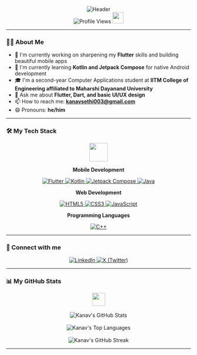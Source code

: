<div align="center">
  <img src="https://capsule-render.vercel.app/api?type=waving&color=gradient&customColorList=6,11,20&height=200&section=header&text=Hi%20there,%20I'm%20Kanav%20Sethi&fontSize=40&fontColor=ffffff&animation=fadeIn&fontAlignY=32&desc=A%20passionate%20App%20Developer%20from%20India%20🇮🇳&descAlignY=51&descAlign=50" alt="Header"/>
</div>

<div align="center">
  <img src="https://komarev.com/ghpvc/?username=iam-kanav&label=Profile%20Views&color=0e75b6&style=flat" alt="Profile Views" />
  <img src="https://media.giphy.com/media/WUlplcMpOCEmTGBtBW/giphy.gif" width="30">
</div>

---

### 👨‍💻 About Me

- 🔭 I'm currently working on sharpening my **Flutter** skills and building beautiful mobile apps
- 🌱 I'm currently learning **Kotlin and Jetpack Compose** for native Android development
- 🎓 I'm a second-year Computer Applications student at **IITM College of Engineering affiliated to Maharshi Dayanand University**
- 💬 Ask me about **Flutter, Dart, and basic UI/UX design**
- 📫 How to reach me: **[kanavsethi003@gmail.com](mailto:kanavsethi003@gmail.com)** 
- 😄 Pronouns: **he/him**

---

### 🛠️ My Tech Stack

<div align="center">
  <img src="https://media2.giphy.com/media/QssGEmpkyEOhBCb7e1/giphy.gif?cid=ecf05e47a0n3gi1bfqntqmob8g9aid1oyj2wr3ds3mg700bl&rid=giphy.gif" width="50">
</div>

<div align="center">

**Mobile Development**
<p>
  <a href="https://flutter.dev" target="_blank" rel="noreferrer">
    <img src="https://img.shields.io/badge/Flutter-02569B?style=for-the-badge&logo=flutter&logoColor=white" alt="Flutter"/>
  </a>
  <a href="https://kotlinlang.org" target="_blank" rel="noreferrer">
    <img src="https://img.shields.io/badge/Kotlin-7F52FF?style=for-the-badge&logo=kotlin&logoColor=white" alt="Kotlin"/>
  </a>
  <a href="https://developer.android.com/jetpack/compose" target="_blank" rel="noreferrer">
    <img src="https://img.shields.io/badge/Jetpack%20Compose-4285F4?style=for-the-badge&logo=jetpackcompose&logoColor=white" alt="Jetpack Compose"/>
  </a>
  <a href="https://www.java.com" target="_blank" rel="noreferrer">
    <img src="https://img.shields.io/badge/Java-ED8B00?style=for-the-badge&logo=openjdk&logoColor=white" alt="Java"/>
  </a>
</p>

**Web Development**
<p>
  <a href="https://www.w3.org/html/" target="_blank" rel="noreferrer">
    <img src="https://img.shields.io/badge/HTML5-E34F26?style=for-the-badge&logo=html5&logoColor=white" alt="HTML5"/>
  </a>
  <a href="https://www.w3schools.com/css/" target="_blank" rel="noreferrer">
    <img src="https://img.shields.io/badge/CSS3-1572B6?style=for-the-badge&logo=css3&logoColor=white" alt="CSS3"/>
  </a>
  <a href="https://developer.mozilla.org/en-US/docs/Web/JavaScript" target="_blank" rel="noreferrer">
    <img src="https://img.shields.io/badge/JavaScript-F7DF1E?style=for-the-badge&logo=javascript&logoColor=black" alt="JavaScript"/>
  </a>
</p>

**Programming Languages**
<p>
  <a href="https://isocpp.org/" target="_blank" rel="noreferrer">
    <img src="https://img.shields.io/badge/C%2B%2B-00599C?style=for-the-badge&logo=c%2B%2B&logoColor=white" alt="C++"/>
  </a>
</p>

</div>

---

### 🔗 Connect with me

<div align="center">
  <a href="https://linkedin.com/in/kanavwastaken" target="_blank">
    <img src="https://img.shields.io/badge/LinkedIn-0077B5?style=for-the-badge&logo=linkedin&logoColor=white" alt="LinkedIn"/>
  </a>
  <a href="https://x.com/kanavwastaken" target="_blank">
    <img src="https://img.shields.io/badge/X-000000?style=for-the-badge&logo=x&logoColor=white" alt="X (Twitter)"/>
  </a>
</div>

---

### 📊 My GitHub Stats

<div align="center">
  <img src="https://media.giphy.com/media/iY8CRBdQXODJSCERIr/giphy.gif" width="35">
</div>

<br>

<div align="center">
  <img src="https://github-readme-stats.vercel.app/api?username=iam-kanav&show_icons=true&theme=tokyonight&include_all_commits=true&count_private=true&border_radius=10" alt="Kanav's GitHub Stats" />
</div>

<br>

<div align="center">
  <img src="https://github-readme-stats.vercel.app/api/top-langs/?username=iam-kanav&layout=compact&langs_count=8&theme=tokyonight&border_radius=10" alt="Kanav's Top Languages" />
</div>

<br>

<div align="center">
  <img src="https://github-readme-streak-stats.herokuapp.com/?user=iam-kanav&theme=tokyonight&border_radius=10" alt="Kanav's GitHub Streak" />
</div>

---
